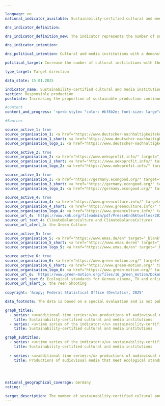 ```yaml
---

language: en        
national_indicator_available: Sustainability-certified cultural and media institutions        

dns_indicator_definition:         

dns_indicator_definition_new: The indicator represents the number of sustainability-certified cultural and media institutions.        

dns_indicator_intention:         

dns_political_intention: Cultural and media institutions with a demonstrable contribution to sustainability have carried out a successful internal transformation process and, in view of their special communicative function, also contribute to social sensitisation in various socio-cultural milieus with their narratives.        

political_target: Increase the number of cultural institutions with the corresponding certifications by 2030        

type_target: Target direction        

data_state: 15.01.2025        

indicator_name: Sustainability-certified cultural and media institutions        
section: Responsible production        
postulate: Increasing the proportion of sustainable production continuously        

#content         
content_and_progress: '<p><b style= "color: #bf8b2e; font-size: large">12.2.b Sustainability-certified cultural and media institutions</b><br><br>The indicator captures the number of cultural and media institutions that have received a sustainability certification. Since it is not possible to cover the entire spectrum of all cultural and media institutions, the indicator is limited to publicly funded institutions in the fields of theatres, concert halls and orchestras, libraries, archives, museums and art galleries, visitor centres, music clubs, festivals, event venues, and publicly accessible cultural heritage sites. Cultural education institutions such as music schools are not included.<br><br>Given the heterogeneity of the cultural and media landscape, the indicator focuses on certificates and management systems that cover various aspects of sustainability. These include, among others, the German Sustainability Code (DNK), Ökoprofit, the Economy for the Common Good, KlimaBilanzKultur (KBK) and KlimaBilanzKultur+&nbsp;(KBK+), the Eco Management and Audit Scheme (<abbr title="Eco-Management and Audit Scheme" tabindex="0">EMAS</abbr>), as well as the application of the following management systems: <abbr title="International Organization for Standardization" tabindex="0">ISO</abbr> 14001&nbsp;(international environmental management system standard), <abbr title="International Organization for Standardization" tabindex="0">ISO</abbr> 20121-24&nbsp;(sustainability management systems for events), <abbr title="International Organization for Standardization" tabindex="0">ISO</abbr> 50001&nbsp;(international energy management standard), and <abbr title="International Organization for Standardization" tabindex="0">ISO</abbr> 50005&nbsp;(guidelines for the phased introduction of energy management systems).<br><br>Cultural and media institutions that meet at least one of these certificates or management systems are aggregated. Due to the large number of certificates and management systems, there may be overlaps with other indicators of the German Sustainability Strategy (<abbr title="German Susatinability Strategy" tabindex="0">DNS</abbr>), such as voluntary sustainability reporting by companies according to the German Sustainability Code (DNK) (Indicator 8.6) and the number of <abbr title="Eco-Management and Audit Scheme" tabindex="0">EMAS</abbr>-certified companies (Indicator 12.2.a).<br><br>The unweighted aggregation of cultural and media institutions, which are very heterogeneous in size and orientation and committed to sometimes differently oriented certificates and management systems, limits the indicator’s meaningfulness regarding the social and ecological orientation of cultural production. The indicator can at best provide a future assessment of whether the engagement of cultural and media institutions in sustainability issues is generally increasing. Moreover, the reference to a certificate or management system only indirectly provides information about the actual extent of the ecological and social impact of the cultural operation.<br><br>Most of the certificates and management systems considered do not explicitly relate to the cultural sector but address general aspects of sustainable business and production. The indicator does not take into account the protection of culture or a sustainable handling of cultural content, but rather highlights the sustainability aspects of the cultural institutions themselves. The special communicative function of culture, which is intended to contribute to social awareness in various socio-cultural milieus, is only indirectly considered by the indicator, since the mentioned certifications focus not on the content of cultural products but on their production and provision. It cannot necessarily be assumed that the audiences of cultural institutions are actually influenced in their behaviour by the sustainable orientation of these institutions. Rather, a sustainable cultural offering may primarily appeal to a milieu already sensitised to the respective issues.<br><br>In 2024, 77&nbsp;cultural and media institutions with at least one sustainability certificate were recorded. The exact total number of publicly funded cultural and media institutions in Germany is not known; however, there are nearly 9,000&nbsp;libraries, over 6,000&nbsp;museums, and more than 600&nbsp;venues of public theatres alone. This illustrates that the absolute number of sustainability-certified cultural and media institutions is in the per mille range when viewed relatively, indicating considerable potential for growth in this area.<br><br>For various reasons, audiovisual products are not included in the indicator. Ecological standards exist for the production of German cinema, TV, and online/video-on-demand productions, covering aspects such as energy use, transport, accommodation and catering, as well as the use and handling of materials. Since 1&nbsp;March 2023, compliance with these standards has been mandatory to receive funding from federal sources. In the first six months after the introduction of mandatory compliance, this was demonstrated for a total of 82&nbsp;audiovisual productions. From 1&nbsp;September 2023&nbsp;to 30&nbsp;August 2024, a further 234&nbsp;productions followed.<br><br>Data collection only began in 2024. Therefore, it is not yet possible to evaluate the indicator in relation to the politically set goal of increasing the number of sustainability-certified cultural and media institutions.</p>'                

#Sources        

source_active_1: true
source_organisation_1: <a href="https://www.deutscher-nachhaltigkeitskodex.de/en/" target="_blank" onclick="return confirm_alert('the German Sustainability Code', 'En')">German Sustainability Code</a>
source_organisation_1_short: <a href="https://www.deutscher-nachhaltigkeitskodex.de/en/" target="_blank" onclick="return confirm_alert('the German Sustainability Code', 'En')">German Sustainability Code</a>
source_organisation_logo_1: <a href="https://www.deutscher-nachhaltigkeitskodex.de/en/" target="_blank" onclick="return confirm_alert('the German Sustainability Code', 'En')"><img src="https://dnsTestEnvironment.github.io/dns-indicators/public/OrgImgEn/dnk.png" alt="German Sustainability Code" title=" Click here to visit the homepage of the organizationGerman Sustainability Code" style="height:60px; width:148px; border:transparent"/></a>

source_active_2: true
source_organisation_2: <a href="https://www.oekoprofit.info/" target="_blank" onclick="return confirm_alert('the Ecoprofit', 'En')">Ecoprofit</a>
source_organisation_2_short: <a href="https://www.oekoprofit.info/" target="_blank" onclick="return confirm_alert('the Ecoprofit', 'En')">Ecoprofit</a>
source_organisation_logo_2: <a href="https://www.oekoprofit.info/" target="_blank" onclick="return confirm_alert('the Ecoprofit', 'En')"><img src="https://dnsTestEnvironment.github.io/dns-indicators/public/OrgImgEn/oeko.png" alt="Ecoprofit" title=" Click here to visit the homepage of the organizationEcoprofit" style="height:60px; width:148px; border:transparent"/></a>

source_active_3: true
source_organisation_3: <a href="https://germany.econgood.org/" target="_blank" onclick="return confirm_alert('the Economy for the common good', 'En')">Economy for the common good</a>
source_organisation_3_short: <a href="https://germany.econgood.org/" target="_blank" onclick="return confirm_alert('the Economy for the common good', 'En')">Economy for the common good</a>
source_organisation_logo_3: <a href="https://germany.econgood.org/" target="_blank" onclick="return confirm_alert('the Economy for the common good', 'En')"><img src="https://dnsTestEnvironment.github.io/dns-indicators/public/OrgImgEn/gwoe.png" alt="Economy for the common good" title=" Click here to visit the homepage of the organizationEconomy for the common good" style="height:60px; width:148px; border:transparent"/></a>

source_active_4: true
source_organisation_4: <a href="https://www.greenculture.info/" target="_blank" onclick="return confirm_alert('the Green Culture', 'En')">Green Culture</a>
source_organisation_4_short: <a href="https://www.greenculture.info/" target="_blank" onclick="return confirm_alert('the Green Culture', 'En')">Green Culture</a>
source_organisation_logo_4: <a href="https://www.greenculture.info/" target="_blank" onclick="return confirm_alert('the Green Culture', 'En')"><img src="https://dnsTestEnvironment.github.io/dns-indicators/public/OrgImgEn/gc.png" alt="Green Culture" title=" Click here to visit the homepage of the organizationGreen Culture" style="height:60px; width:148px; border:transparent"/></a>
source_url_4: 'https://www.kmk.org/fileadmin/pdf/PresseUndAktuelles/2023/Anleitung_zum_CO2-Kulturrechner.pdf'
source_url_text_4: ClimateBalanceCulture and ClimateBalanceCulture+
source_url_alert_4: the Green Culture

source_active_5: true
source_organisation_5: <a href="https://www.emas.de/en" target="_blank" onclick="return confirm_alert('the Environmental Management System', 'En')">Environmental Management System</a>
source_organisation_5_short: <a href="https://www.emas.de/en" target="_blank" onclick="return confirm_alert('the Environmental Management System', 'En')">Environmental Management System</a>
source_organisation_logo_5: <a href="https://www.emas.de/en" target="_blank" onclick="return confirm_alert('the Environmental Management System', 'En')"><img src="https://dnsTestEnvironment.github.io/dns-indicators/public/OrgImgEn/emas.png" alt="Environmental Management System" title=" Click here to visit the homepage of the organizationEnvironmental Management System" style="height:60px; width:148px; border:transparent"/></a>

source_active_6: true
source_organisation_6: <a href="https://www.green-motion.org/" target="_blank" onclick="return confirm_alert('the reen Shooting', 'En')">Green Shooting</a>
source_organisation_6_short: <a href="https://www.green-motion.org/" target="_blank" onclick="return confirm_alert('the reen Shooting', 'En')">Green Shooting</a>
source_organisation_logo_6: <a href="https://www.green-motion.org/" target="_blank" onclick="return confirm_alert('the reen Shooting', 'En')"><img src="https://dnsTestEnvironment.github.io/dns-indicators/public/OrgImgEn/gs.png" alt="Green Shooting" title=" Click here to visit the homepage of the organizationGreen Shooting" style="height:60px; width:148px; border:transparent"/></a>
source_url_6: 'https://www.green-motion.org/files/16_green_motion/Dokumente/20241209_OEkologische_Standards_UEbergangsfassung_Januar_2025.pdf'
source_url_text_6: Ecological standards for German cinema, TV and online/vod productions
source_url_alert_6: the reen Shooting
        
copyright: '&copy; Federal Statistical Office (Destatis), 2025'        

data_footnote: The data is based on a special evaluation and is not publicly accessible.        

graph_titles: 
  - series: <u>additional time series:</u> productions of audiovisual media that meet ecological standards
    title: Sustainability-certified cultural and media institutions
  - series: <u>time series of the indicator:</u> sustainability-certified cultural and media institutions
    title: Sustainability-certified cultural and media institutions        

graph_subtitles: 
  - series: <u>time series of the indicator:</u> sustainability-certified cultural and media institutions
    title: Sustainability-certified cultural and media institutions
    
  - series: <u>additional time series:</u> productions of audiovisual media that meet ecological standards
    title: Productions of audiovisual media that meet ecological standards
            

                

national_geographical_coverage: Germany        
rating: ''        

target_description: The number of sustainability-certified cultural and media institutions should increase.<br><br><br>No assessment possible. Too few data points.        
---
```



